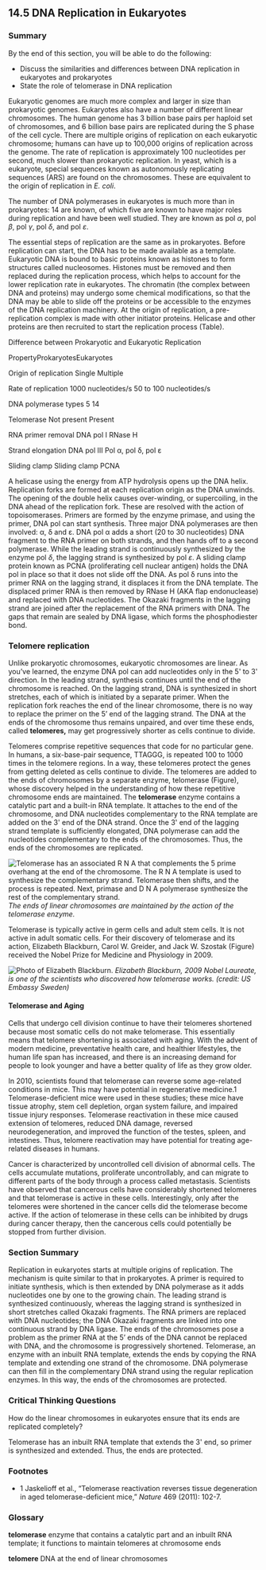 ##  14.5 DNA Replication in Eukaryotes 

### Summary

By the end of this section, you will be able to do the following: 

  - Discuss the similarities and differences between DNA replication in eukaryotes and prokaryotes
  - State the role of telomerase in DNA replication

Eukaryotic genomes are much more complex and larger in size than prokaryotic genomes. Eukaryotes also have a number of different linear chromosomes. The human genome has 3 billion base pairs per haploid set of chromosomes, and 6 billion base pairs are replicated during the S phase of the cell cycle. There are multiple origins of replication on each eukaryotic chromosome; humans can have up to 100,000 origins of replication across the genome. The rate of replication is approximately 100 nucleotides per second, much slower than prokaryotic replication. In yeast, which is a eukaryote, special sequences known as autonomously replicating sequences (ARS) are found on the chromosomes. These are equivalent to the origin of replication in _E. coli_.

The number of DNA polymerases in eukaryotes is much more than in prokaryotes: 14 are known, of which five are known to have major roles during replication and have been well studied. They are known as pol _α_, pol _β_, pol _γ_, pol _δ_, and pol _ε_.

The essential steps of replication are the same as in prokaryotes. Before replication can start, the DNA has to be made available as a template. Eukaryotic DNA is bound to basic proteins known as histones to form structures called nucleosomes. Histones must be removed and then replaced during the replication process, which helps to account for the lower replication rate in eukaryotes. The chromatin (the complex between DNA and proteins) may undergo some chemical modifications, so that the DNA may be able to slide off the proteins or be accessible to the enzymes of the DNA replication machinery. At the origin of replication, a pre-replication complex is made with other initiator proteins. Helicase and other proteins are then recruited to start the replication process (Table).

Difference between Prokaryotic and Eukaryotic Replication

PropertyProkaryotesEukaryotes

Origin of replication
Single
Multiple

Rate of replication
1000 nucleotides/s
50 to 100 nucleotides/s

DNA polymerase types
5
14

Telomerase
Not present
Present

RNA primer removal
DNA pol I
RNase H

Strand elongation
DNA pol III
Pol α, pol δ, pol ε

Sliding clamp
Sliding clamp
PCNA

A helicase using the energy from ATP hydrolysis opens up the DNA helix. Replication forks are formed at each replication origin as the DNA unwinds. The opening of the double helix causes over-winding, or supercoiling, in the DNA ahead of the replication fork. These are resolved with the action of topoisomerases. Primers are formed by the enzyme primase, and using the primer, DNA pol can start synthesis. Three major DNA polymerases are then involved: α, δ and ε. DNA pol α adds a short (20 to 30 nucleotides) DNA fragment to the RNA primer on both strands, and then hands off to a second polymerase. While the leading strand is continuously synthesized by the enzyme pol _δ_, the lagging strand is synthesized by pol _ε_. A sliding clamp protein known as PCNA (proliferating cell nuclear antigen) holds the DNA pol in place so that it does not slide off the DNA. As pol δ runs into the primer RNA on the lagging strand, it displaces it from the DNA template. The displaced primer RNA is then removed by RNase H (AKA flap endonuclease) and replaced with DNA nucleotides. The Okazaki fragments in the lagging strand are joined after the replacement of the RNA primers with DNA. The gaps that remain are sealed by DNA ligase, which forms the phosphodiester bond.

### Telomere replication

Unlike prokaryotic chromosomes, eukaryotic chromosomes are linear. As you’ve learned, the enzyme DNA pol can add nucleotides only in the 5' to 3' direction. In the leading strand, synthesis continues until the end of the chromosome is reached. On the lagging strand, DNA is synthesized in short stretches, each of which is initiated by a separate primer. When the replication fork reaches the end of the linear chromosome, there is no way to replace the primer on the 5’ end of the lagging strand. The DNA at the ends of the chromosome thus remains unpaired, and over time these ends, called **telomeres,** may get progressively shorter as cells continue to divide.

Telomeres comprise repetitive sequences that code for no particular gene. In humans, a six-base-pair sequence, TTAGGG, is repeated 100 to 1000 times in the telomere regions. In a way, these telomeres protect the genes from getting deleted as cells continue to divide. The telomeres are added to the ends of chromosomes by a separate enzyme, telomerase (Figure), whose discovery helped in the understanding of how these repetitive chromosome ends are maintained. The **telomerase** enzyme contains a catalytic part and a built-in RNA template. It attaches to the end of the chromosome, and DNA nucleotides complementary to the RNA template are added on the 3' end of the DNA strand. Once the 3' end of the lagging strand template is sufficiently elongated, DNA polymerase can add the nucleotides complementary to the ends of the chromosomes. Thus, the ends of the chromosomes are replicated.

![Telomerase has an associated R N A that complements the 5 prime overhang at the end of the chromosome. The R N A template is used to synthesize the complementary strand. Telomerase then shifts, and the process is repeated. Next, primase and D N A polymerase synthesize the rest of the complementary strand.][1] _The ends of linear chromosomes are maintained by the action of the telomerase enzyme._

Telomerase is typically active in germ cells and adult stem cells. It is not active in adult somatic cells. For their discovery of telomerase and its action, Elizabeth Blackburn, Carol W. Greider, and Jack W. Szostak (Figure) received the Nobel Prize for Medicine and Physiology in 2009.

![Photo of Elizabeth Blackburn.][2] _Elizabeth Blackburn, 2009 Nobel Laureate, is one of the scientists who discovered how telomerase works. (credit: US Embassy Sweden)_

#### Telomerase and Aging

Cells that undergo cell division continue to have their telomeres shortened because most somatic cells do not make telomerase. This essentially means that telomere shortening is associated with aging. With the advent of modern medicine, preventative health care, and healthier lifestyles, the human life span has increased, and there is an increasing demand for people to look younger and have a better quality of life as they grow older.

In 2010, scientists found that telomerase can reverse some age-related conditions in mice. This may have potential in regenerative medicine.1 Telomerase-deficient mice were used in these studies; these mice have tissue atrophy, stem cell depletion, organ system failure, and impaired tissue injury responses. Telomerase reactivation in these mice caused extension of telomeres, reduced DNA damage, reversed neurodegeneration, and improved the function of the testes, spleen, and intestines. Thus, telomere reactivation may have potential for treating age-related diseases in humans.

Cancer is characterized by uncontrolled cell division of abnormal cells. The cells accumulate mutations, proliferate uncontrollably, and can migrate to different parts of the body through a process called metastasis. Scientists have observed that cancerous cells have considerably shortened telomeres and that telomerase is active in these cells. Interestingly, only after the telomeres were shortened in the cancer cells did the telomerase become active. If the action of telomerase in these cells can be inhibited by drugs during cancer therapy, then the cancerous cells could potentially be stopped from further division.

### Section Summary

Replication in eukaryotes starts at multiple origins of replication. The mechanism is quite similar to that in prokaryotes. A primer is required to initiate synthesis, which is then extended by DNA polymerase as it adds nucleotides one by one to the growing chain. The leading strand is synthesized continuously, whereas the lagging strand is synthesized in short stretches called Okazaki fragments. The RNA primers are replaced with DNA nucleotides; the DNA Okazaki fragments are linked into one continuous strand by DNA ligase. The ends of the chromosomes pose a problem as the primer RNA at the 5’ ends of the DNA cannot be replaced with DNA, and the chromosome is progressively shortened. Telomerase, an enzyme with an inbuilt RNA template, extends the ends by copying the RNA template and extending one strand of the chromosome. DNA polymerase can then fill in the complementary DNA strand using the regular replication enzymes. In this way, the ends of the chromosomes are protected.

### Critical Thinking Questions

How do the linear chromosomes in eukaryotes ensure that its ends are replicated completely?

Telomerase has an inbuilt RNA template that extends the 3' end, so primer is synthesized and extended. Thus, the ends are protected.

### Footnotes

  - 1 Jaskelioff et al., “Telomerase reactivation reverses tissue degeneration in aged telomerase-deficient mice,” _Nature_ 469 (2011): 102-7.

### Glossary

**telomerase** enzyme that contains a catalytic part and an inbuilt RNA template; it functions to maintain telomeres at chromosome ends

**telomere** DNA at the end of linear chromosomes

   [1]: https://cnx.org/resources/ff9b1075b9bd2db8ae0707d9fff597f6c8e4fb1f/Figure_14_05_01.png
   [2]: https://cnx.org/resources/75e41fc0c90afb8b222007d3c5bb1dd027f8c94c/Figure_14_05_02.jpg

